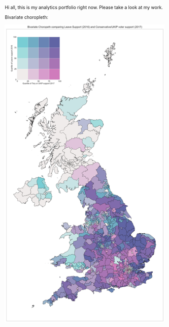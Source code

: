Hi all, this is my analytics portfolio right now. Please take a look at my work. 

Bivariate choropleth:

![alt text](https://raw.githubusercontent.com/Mechnar9000/datafiles/main/bivariate_choropeth.jpg)


